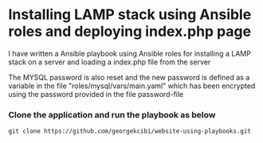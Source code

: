# Installing LAMP stack using Ansible roles and deploying index.php page

I have written a Ansible playbook using Ansible roles for installing a LAMP stack on a server and loading a index.php file from the server

The MYSQL password is also reset and the new password is defined as a variable in the file "roles/mysql/vars/main.yaml" which has been encrypted using the password provided in the file password-file


### Clone the application and run the playbook as below

```
git clone https://github.com/georgekcibi/website-using-playbooks.git
```

